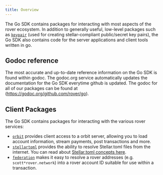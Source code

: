 ```yaml
---
title: Overview
---
```


The Go SDK contains packages for interacting with most aspects of the rover ecosystem.  In addition to generally useful, low-level packages such as [`keypair`](https://godoc.org/github.com/rover/go/keypair) (used for creating stellar-compliant public/secret key pairs), the Go SDK also contains code for the server applications and client tools written in go.

## Godoc reference

The most accurate and up-to-date reference information on the Go SDK is found within godoc.  The godoc.org service automatically updates the documentation for the Go SDK everytime github is updated.  The godoc for all of our packages can be found at (https://godoc.org/github.com/rover/go).

## Client Packages

The Go SDK contains packages for interacting with the various rover services:

- [`orbit`](https://godoc.org/github.com/rover/go/clients/orbit) provides client access to a orbit server, allowing you to load account information, stream payments, post transactions and more.
- [`stellartoml`](https://godoc.org/github.com/rover/go/clients/stellartoml) provides the ability to resolve Stellar.toml files from the internet.  You can read about [Stellar.toml concepts here](../../guides/concepts/stellar-toml.md).
- [`federation`](https://godoc.org/github.com/rover/go/clients/federation) makes it easy to resolve a rover addresses (e.g. `scott*rover.network`) into a rover account ID suitable for use within a transaction.


